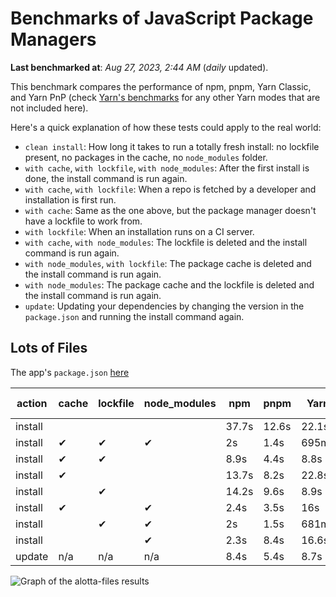 # Benchmarks of JavaScript Package Managers

**Last benchmarked at**: _Aug 27, 2023, 2:44 AM_ (_daily_ updated).

This benchmark compares the performance of npm, pnpm, Yarn Classic, and Yarn PnP (check [Yarn's benchmarks](https://yarnpkg.com/benchmarks) for any other Yarn modes that are not included here).

Here's a quick explanation of how these tests could apply to the real world:

- `clean install`: How long it takes to run a totally fresh install: no lockfile present, no packages in the cache, no `node_modules` folder.
- `with cache`, `with lockfile`, `with node_modules`: After the first install is done, the install command is run again.
- `with cache`, `with lockfile`: When a repo is fetched by a developer and installation is first run.
- `with cache`: Same as the one above, but the package manager doesn't have a lockfile to work from.
- `with lockfile`: When an installation runs on a CI server.
- `with cache`, `with node_modules`: The lockfile is deleted and the install command is run again.
- `with node_modules`, `with lockfile`: The package cache is deleted and the install command is run again.
- `with node_modules`: The package cache and the lockfile is deleted and the install command is run again.
- `update`: Updating your dependencies by changing the version in the `package.json` and running the install command again.

## Lots of Files

The app's `package.json` [here](https://github.com/pnpm/pnpm.io/blob/main/benchmarks/fixtures/alotta-files/package.json)

| action  | cache | lockfile | node_modules| npm | pnpm | Yarn | Yarn PnP |
| ---     | ---   | ---      | ---         | --- | ---  | ---  | ---      |
| install |       |          |             | 37.7s | 12.6s | 22.1s | 20.2s |
| install | ✔     | ✔        | ✔           | 2s | 1.4s | 695ms | n/a |
| install | ✔     | ✔        |             | 8.9s | 4.4s | 8.8s | 668ms |
| install | ✔     |          |             | 13.7s | 8.2s | 22.8s | 15.2s |
| install |       | ✔        |             | 14.2s | 9.6s | 8.9s | 670ms |
| install | ✔     |          | ✔           | 2.4s | 3.5s | 16s | n/a |
| install |       | ✔        | ✔           | 2s | 1.5s | 681ms | n/a |
| install |       |          | ✔           | 2.3s | 8.4s | 16.6s | n/a |
| update  | n/a | n/a | n/a | 8.4s | 5.4s | 8.7s | 16.9s |

<img alt="Graph of the alotta-files results" src="/img/benchmarks/alotta-files.svg" />
